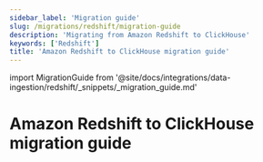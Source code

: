 ```yaml
---
sidebar_label: 'Migration guide'
slug: /migrations/redshift/migration-guide
description: 'Migrating from Amazon Redshift to ClickHouse'
keywords: ['Redshift']
title: 'Amazon Redshift to ClickHouse migration guide'
---
```


import MigrationGuide from '@site/docs/integrations/data-ingestion/redshift/_snippets/_migration_guide.md'

# Amazon Redshift to ClickHouse migration guide

<MigrationGuide/>